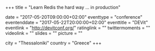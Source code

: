 +++
title = "Learn Redis the hard way ... in production"

date = "2017-05-20T09:00:00+02:00"
eventtype = "conference"
eventenddate = "2017-05-22T20:00:00+02:00"
eventtitle = "DEVit"
eventlink = "http://devitconf.org/"
ratinglink = ""
twittermoments = ""
videolink = ""
slides = ""
picture = ""

city = "Thessaloniki"
country = "Greece"
+++